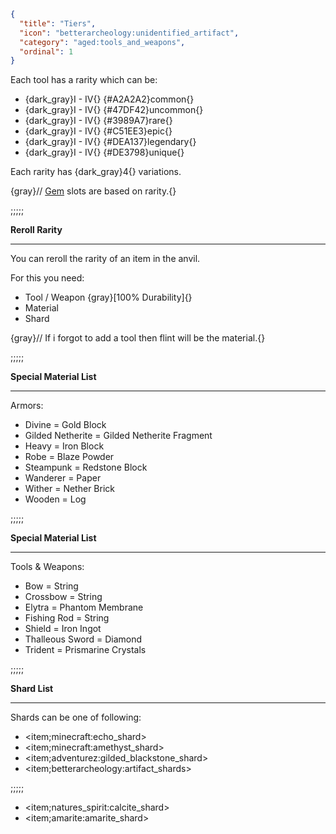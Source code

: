 ```json
{
  "title": "Tiers",
  "icon": "betterarcheology:unidentified_artifact",
  "category": "aged:tools_and_weapons",
  "ordinal": 1
}
```

Each tool has a rarity which can be:

- {dark_gray}I - IV{} {#A2A2A2}common{}
- {dark_gray}I - IV{} {#47DF42}uncommon{}
- {dark_gray}I - IV{} {#3989A7}rare{}
- {dark_gray}I - IV{} {#C51EE3}epic{}
- {dark_gray}I - IV{} {#DEA137}legendary{}
- {dark_gray}I - IV{} {#DE3798}unique{}

Each rarity has {dark_gray}4{} variations.


{gray}// [Gem](^aged:tools_and_weapons/gems) slots are based on rarity.{}

;;;;;


**Reroll Rarity**

---

You can reroll the rarity of an item in the anvil.


For this you need:

- Tool / Weapon {gray}[100% Durability]{}
- Material
- Shard


{gray}// If i forgot to add a tool then flint will be the material.{}

;;;;;


**Special Material List**

---

Armors:

- Divine = Gold Block
- Gilded Netherite = Gilded Netherite Fragment
- Heavy = Iron Block
- Robe = Blaze Powder
- Steampunk = Redstone Block
- Wanderer = Paper
- Wither = Nether Brick
- Wooden = Log

;;;;;


**Special Material List**

---

Tools & Weapons:

- Bow = String
- Crossbow = String
- Elytra = Phantom Membrane
- Fishing Rod = String
- Shield = Iron Ingot
- Thalleous Sword = Diamond
- Trident = Prismarine Crystals

;;;;;


**Shard List**

---

Shards can be one of following:

- <item;minecraft:echo_shard>
- <item;minecraft:amethyst_shard>
- <item;adventurez:gilded_blackstone_shard>
- <item;betterarcheology:artifact_shards>

;;;;;

- <item;natures_spirit:calcite_shard>
- <item;amarite:amarite_shard>
